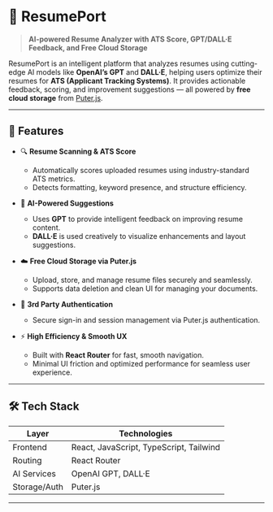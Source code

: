 # 📄 ResumePort

> **AI-powered Resume Analyzer with ATS Score, GPT/DALL·E Feedback, and Free Cloud Storage**

ResumePort is an intelligent platform that analyzes resumes using cutting-edge AI models like **OpenAI’s GPT** and **DALL·E**, helping users optimize their resumes for **ATS (Applicant Tracking Systems)**. It provides actionable feedback, scoring, and improvement suggestions — all powered by **free cloud storage** from [Puter.js](https://puter.com).

---

## 🚀 Features

- 🔍 **Resume Scanning & ATS Score**
  - Automatically scores uploaded resumes using industry-standard ATS metrics.
  - Detects formatting, keyword presence, and structure efficiency.

- 🤖 **AI-Powered Suggestions**
  - Uses **GPT** to provide intelligent feedback on improving resume content.
  - **DALL·E** is used creatively to visualize enhancements and layout suggestions.

- ☁️ **Free Cloud Storage via Puter.js**
  - Upload, store, and manage resume files securely and seamlessly.
  - Supports data deletion and clean UI for managing your documents.

- 🔐 **3rd Party Authentication**
  - Secure sign-in and session management via Puter.js authentication.

- ⚡ **High Efficiency & Smooth UX**
  - Built with **React Router** for fast, smooth navigation.
  - Minimal UI friction and optimized performance for seamless user experience.

---

## 🛠️ Tech Stack

| Layer        | Technologies                          |
|--------------|----------------------------------------|
| Frontend     | React, JavaScript, TypeScript, Tailwind |
| Routing      | React Router                           |
| AI Services  | OpenAI GPT, DALL·E                     |
| Storage/Auth | Puter.js                               |

---

